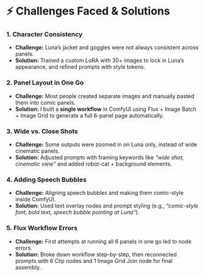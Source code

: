 # ⚡ Challenges Faced & Solutions

### 1. Character Consistency
- **Challenge:** Luna’s jacket and goggles were not always consistent across panels.
- **Solution:** Trained a custom LoRA with 30+ images to lock in Luna’s appearance, and refined prompts with style tokens.

### 2. Panel Layout in One Go
- **Challenge:** Most people created separate images and manually pasted them into comic panels.  
- **Solution:** I built a **single workflow** in ComfyUI using Flux + Image Batch + Image Grid to generate a full 6-panel page automatically.

### 3. Wide vs. Close Shots
- **Challenge:** Some outputs were zoomed in on Luna only, instead of wide cinematic panels.  
- **Solution:** Adjusted prompts with framing keywords like *“wide shot, cinematic view”* and added robot-cat + background elements.

### 4. Adding Speech Bubbles
- **Challenge:** Aligning speech bubbles and making them comic-style inside ComfyUI.  
- **Solution:** Used text overlay nodes and prompt styling (e.g., *“comic-style font, bold text, speech bubble pointing at Luna”*).

### 5. Flux Workflow Errors
- **Challenge:** First attempts at running all 6 panels in one go led to node errors.  
- **Solution:** Broke down workflow step-by-step, then reconnected prompts with 6 Clip nodes and 1 Image Grid Join node for final assembly.
